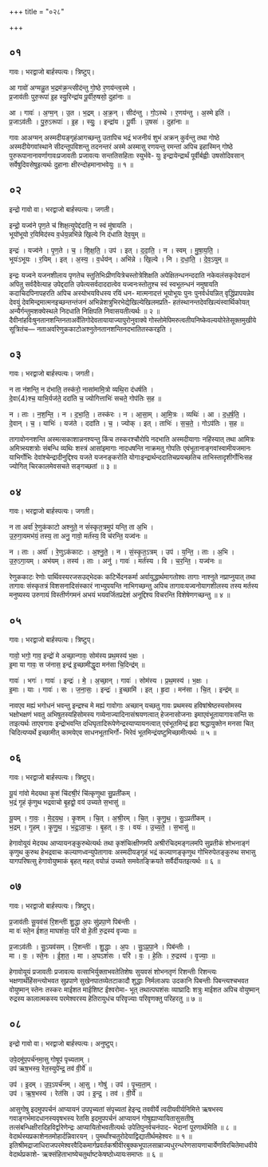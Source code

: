 +++
title = "०२८"

+++


## ०१
गावः। भरद्वाजो बार्हस्पत्यः। त्रिष्टुप्।

आ गावो॑ अग्मन्नु॒त भ॒द्रम॑क्र॒न्त्सीद॑न्तु गो॒ष्ठे र॒णय॑न्त्व॒स्मे ।  
प्र॒जाव॑तीः पुरु॒रूपा॑ इ॒ह स्यु॒रिन्द्रा॑य पू॒र्वीरु॒षसो॒ दुहा॑नाः ॥

आ । गावः॑ । अ॒ग्म॒न् । उ॒त । भ॒द्रम् । अ॒क्र॒न् । सीद॑न्तु । गो॒ऽस्थे । र॒णय॑न्तु । अ॒स्मे इति॑ ।  
प्र॒जाऽव॑तीः । पु॒रु॒ऽरूपाः॑ । इ॒ह । स्युः॒ । इन्द्रा॑य । पू॒र्वीः । उ॒षसः॑ । दुहा॑नाः ॥

गावः आअग्मन् अस्मदीयङ्गृहंआगच्छन्तु उतापिच भद्रं भजनीयं शुभं अक्रन् कुर्वन्तु तथा गोष्ठे अस्मदीयेगवांस्थाने सीदन्तूपविशन्तु तदनन्तरं अस्मे अस्मासु रणयन्तु रमन्तां अपिच इहास्मिन् गोष्ठे पुरुरूपानानावर्णागावःप्रजावतीः प्रजावत्यः सन्ततिसहिताः स्युर्भवे- युः इन्द्रायेन्द्रार्थं पूर्वीर्बह्वीः उषसोदिवसान् सर्वेषुदिवसेषुइत्यर्थः दुहानाः क्षीरन्दोहमानाभवेयुः ॥ १ ॥

## ०२
इन्द्रो गावो वा। भरद्वाजो बार्हस्पत्यः। जगती।

इन्द्रो॒ यज्व॑ने पृण॒ते च॑ शिक्ष॒त्युपेद्द॑दाति॒ न स्वं मु॑षायति ।  
भूयो॑भूयो र॒यिमिद॑स्य व॒र्धय॒न्नभि॑न्ने खि॒ल्ये नि द॑धाति देव॒युम् ॥

इन्द्रः॑ । यज्व॑ने । पृ॒ण॒ते । च॒ । शि॒क्ष॒ति॒ । उप॑ । इत् । द॒दा॒ति॒ । न । स्वम् । मु॒षा॒य॒ति॒ ।  
भूयः॑ऽभूयः । र॒यिम् । इत् । अ॒स्य॒ । व॒र्धय॑न् । अभि॑न्ने । खि॒ल्ये । नि । द॒धा॒ति॒ । दे॒व॒ऽयुम् ॥

इन्द्रः यज्वने यजनशीलाय पृणतेच स्तुतिभिःप्रीणयित्रेचस्तोत्रेशिक्षति अपेक्षितन्धनन्ददाति नकेवलंसकृदेवदानं अपितु सर्वदैवेत्याह उपेद्ददाति उपेत्यसर्वदाददात्वेव यज्वनःस्तोतुश्च स्वं स्वभूतन्धनं नमुषायति कदाचिदपिनापहरति अपिच अस्योभयविधस्य रयिं धन- मात्मनादत्तं भूयोभूयः पुनः पुनर्वर्धयन्नित् वृद्धिंप्रापयन्नेव देवयुं देवमिन्द्रमात्मनइच्छन्तन्तंजनं अभिन्नेशत्रुभिरभेद्येखिल्येखिलमप्रति- हतंस्थानन्तदेवखिल्यंस्वार्थिकोयत् अन्यैर्गन्तुमशक्येस्थले निदधाति निक्षिपति निवासयतीत्यर्थः ॥ २ ॥ दैवीनांहविःषुनतानशन्तिनताअर्वेतिगोदेवतायायाज्यापुरोनुवाक्ये गोस्तोमेपिमरुत्वतीयनिष्केवल्ययोरेतेसूक्तमुखीये सूत्रितंच— नताअर्वारेणुककाटोअश्नुतेनतानशन्तिनदभातितस्करइति ।

## ०३
गावः। भरद्वाजो बार्हस्पत्यः। जगती।

न ता न॑शन्ति॒ न द॑भाति॒ तस्क॑रो॒ नासा॑मामि॒त्रो व्यथि॒रा द॑धर्षति ।  
दे॒वा{4}श्च॒ याभि॒र्यज॑ते॒ ददा॑ति च॒ ज्योगित्ताभिः॑ सचते॒ गोप॑तिः स॒ह ॥

न । ताः । न॒श॒न्ति॒ । न । द॒भा॒ति॒ । तस्क॑रः । न । आ॒सा॒म् । आ॒मि॒त्रः । व्यथिः॑ । आ । द॒ध॒र्ष॒ति॒ ।  
दे॒वान् । च॒ । याभिः॑ । यज॑ते । ददा॑ति । च॒ । ज्योक् । इत् । ताभिः॑ । स॒च॒ते॒ । गोऽप॑तिः । स॒ह ॥

तागावोननशन्ति अस्मत्सकाशान्ननश्यन्तु किंच तस्करश्चौरोपि नदभाति अस्मदीयागाः नहिंस्यात् तथा आमित्रः अमित्र्स्यशत्रोः संबन्धि व्यथिः शस्त्रं आसांइमागाः नादधषन्ति नाक्रमतु गोपतिः एवंभूतानाङ्गवांस्वामीयजमानः याभिर्गोभिः देवांश्चेन्द्रादीनुद्दिश्य यजते यजनङ्करोति योगाःइन्द्रार्थन्ददातिचप्रयच्छतिच ताभिस्तादृशीर्गोभिःसह ज्योगित् चिरकालमेवसचते सङ्गच्छतां ॥ ३ ॥

## ०४
गावः। भरद्वाजो बार्हस्पत्यः। जगती।

न ता अर्वा॑ रे॒णुक॑काटो अश्नुते॒ न सं॑स्कृत॒त्रमुप॑ यन्ति॒ ता अ॒भि ।  
उ॒रु॒गा॒यमभ॑यं॒ तस्य॒ ता अनु॒ गावो॒ मर्त॑स्य॒ वि च॑रन्ति॒ यज्व॑नः ॥

न । ताः । अर्वा॑ । रे॒णुऽक॑काटः । अ॒श्नु॒ते॒ । न । सं॒स्कृ॒त॒ऽत्रम् । उप॑ । य॒न्ति॒ । ताः । अ॒भि ।  
उ॒रु॒ऽगा॒यम् । अभ॑यम् । तस्य॑ । ताः । अनु॑ । गावः॑ । मर्त॑स्य । वि । च॒र॒न्ति॒ । यज्व॑नः ॥

रेणुककाटः रेणोः पार्थिवस्यरजसउद्भेदकः कटिर्भेदनकर्मा अर्वायुद्धार्थमागतोश्वः तागाः नाश्नुते नप्राप्नुयात् तथा तागावः संस्कृतत्रं विशसनादिसंस्कारं नाभ्युपयन्ति नाभिगच्छन्तु अपिच तागावःयज्वनोयागशीलस्य तस्य मर्तस्य मनुष्यस्य उरुगायं विस्तीर्णगमनं अभयं भयवर्जितप्रदेशं अनूद्दिश्य विचरन्ति विशेषेणगच्छन्तु ॥ ४ ॥

## ०५
गावः। भरद्वाजो बार्हस्पत्यः। त्रिष्टुप्।

गावो॒ भगो॒ गाव॒ इन्द्रो॑ मे अच्छा॒न्गावः॒ सोम॑स्य प्रथ॒मस्य॑ भ॒क्षः ।  
इ॒मा या गावः॒ स ज॑नास॒ इन्द्र॑ इ॒च्छामीद्धृ॒दा मन॑सा चि॒दिन्द्र॑म् ॥

गावः॑ । भगः॑ । गावः॑ । इन्द्रः॑ । मे॒ । अ॒च्छा॒न् । गावः॑ । सोम॑स्य । प्र॒थ॒मस्य॑ । भ॒क्षः ।  
इ॒माः । याः । गावः॑ । सः । ज॒ना॒सः॒ । इन्द्रः॑ । इ॒च्छामि॑ । इत् । हृ॒दा । मन॑सा । चि॒त् । इन्द्र॑म् ॥

नावएव मह्यं भगोधनं भवन्तु इन्द्रश्च मे मह्यं गावोगाः अच्छान् यच्छतु गावः प्रथमस्य हविषांश्रेष्ठस्यसोमस्य भक्षोभक्षणं भवतु अभिषुतस्यहिसोमस्य गव्येनाज्यादिनासंश्रयणत्वात् हेजनासोजनाः इमाएवंभूतायागावःसन्ति सः ताइत्यर्थः ताएवगावः इन्द्रोभवन्ति दधिघृतादिरूपेणेन्द्रस्याप्यायनत्वात् एवंभूतमिन्द्रं हृदा श्रद्धायुक्तेन मनसा चित् चिदित्यप्यर्थे इच्छामीत् कामयेएव साधनभूताभिर्गो- भिरेवं भूतमिन्द्रंयष्टुमिच्छामीत्यर्थः ॥ ५ ॥

## ०६
गावः। भरद्वाजो बार्हस्पत्यः। त्रिष्टुप्।

यू॒यं गा॑वो मेदयथा कृ॒शं चि॑दश्री॒रं चि॑त्कृणुथा सु॒प्रती॑कम् ।  
भ॒द्रं गृ॒हं कृ॑णुथ भद्रवाचो बृ॒हद्वो॒ वय॑ उच्यते स॒भासु॑ ॥

यू॒यम् । गा॒वः॒ । मे॒द॒य॒थ॒ । कृ॒शम् । चि॒त् । अ॒श्री॒रम् । चि॒त् । कृ॒णु॒थ॒ । सु॒ऽप्रती॑कम् ।  
भ॒द्रम् । गृ॒हम् । कृ॒णु॒थ॒ । भ॒द्र॒ऽवा॒चः॒ । बृ॒हत् । वः॒ । वयः॑ । उ॒च्य॒ते॒ । स॒भासु॑ ॥

हेगावोयूयं मेदयथ आप्यायनङ्कुरुथेत्यर्थः तथा कृशंचित्क्षीणमपि अश्रीरंचिदमङ्गलमपि सुप्रतीकं शोभनाङ्गं कृणुथ कुरुथ हेभद्रवाचः कल्याणध्वन्युपेतागावः अस्मदीयङ्गृहं भद्रं कल्याणङ्कृणुथ गोभिरुपेतङ्कुरुथ सभासु यागपरिषत्सु हेगावोयुष्माकं बृहत् महत् वयोन्नं उच्यते समवेतङ्क्रियते सर्वैर्दीयतइत्यर्थः ॥ ६ ॥

## ०७
गावः। भरद्वाजो बार्हस्पत्यः। त्रिष्टुप्।

प्र॒जाव॑तीः सू॒यव॑सं रि॒शन्तीः॑ शु॒द्धा अ॒पः सु॑प्रपा॒णे पिब॑न्तीः ।  
मा वः॑ स्ते॒न ई॑शत॒ माघशं॑सः॒ परि॑ वो हे॒ती रु॒द्रस्य॑ वृज्याः ॥

प्र॒जाऽव॑तीः । सु॒ऽयव॑सम् । रि॒शन्तीः॑ । शु॒द्धाः । अ॒पः । सु॒ऽप्र॒पा॒ने । पिब॑न्तीः ।  
मा । वः॒ । स्ते॒नः । ई॒श॒त॒ । मा । अ॒घऽशं॑सः । परि॑ । वः॒ । हे॒तिः । रु॒द्रस्य॑ । वृ॒ज्याः॒ ॥

हेगावोयूयं प्रजावतीः प्रजावत्यः वत्साभिर्युक्ताभवतेतिशेषः सुयवसं शोभनतृणं रिशन्तीः रिशन्त्यः भक्षणार्थंहिंसन्त्योभवत सुप्रपाणे सुखेनपातव्येतटाकादौ शुद्धाः निर्मलाअपः उदकानि पिबन्तीः पिबन्त्यश्चभवत वोयुष्मान् स्तेनः तस्करः माईशत माईशिष्ट ईश्वरोमा- भूत् तथात्पघशंसः व्याघ्रादिः शत्रुः माईशत अपिच वोयुष्मान् रुद्रस्य कालात्मकस्य परमेश्वरस्य हेतिरायुधंच परिवृज्याः परिवृणक्तु परिहरतु ॥ ७ ॥

## ०८
इन्द्रो गावो वा। भरद्वाजो बार्हस्पत्यः। अनुष्टुप्।

उपे॒दमु॑प॒पर्च॑नमा॒सु गोषूप॑ पृच्यताम् ।  
उप॑ ऋष॒भस्य॒ रेत॒स्युपे॑न्द्र॒ तव॑ वी॒र्ये॑ ॥

उप॑ । इ॒दम् । उ॒प॒ऽपर्च॑नम् । आ॒सु । गोषु॑ । उप॑ । पृ॒च्य॒ता॒म् ।  
उप॑ । ऋ॒ष॒भस्य॑ । रेत॑सि । उप॑ । इ॒न्द्र॒ । तव॑ । वी॒र्ये॑ ॥

आसुगोषु इदमुपपर्चनं आप्यायनं उपपृच्यतां संपृच्यतां हेइन्द्र तववीर्ये त्वदीयवीर्यनिमित्ते ऋषभस्य गवाङ्गर्भमादधानस्यवृषभस्य रेतसि इदमुपपर्चनं आप्यायनं गोषुह्याप्यायितासुसतीषु तत्संबन्धिक्षीरादिहविर्द्वारेणेन्द्रः आप्यायितोभवतीत्यर्थः उपेतिपुनर्वचनंपाद- भेदानां पूरणार्थमिति ॥ ८ ॥वेदार्थस्यप्रकाशेनतमोहार्दन्निवारयन् । पुमर्थांश्चतुरोदेयाद्विद्यातीर्थमहेश्वरः ॥ १ ॥इतिश्रीमद्राजाधिराजपरमेश्वरवैदिकमार्गप्रवर्तकश्रीवीरबुक्कभूपालसाम्राज्यधुरन्धरेणसायणाचार्येणविरचितेमाधवीयेवेदार्थप्रकाशे- ऋक्संहिताभाष्येचतुर्थाष्टकेषष्ठोध्यायःसमाप्तः ॥ ६ ॥